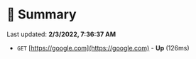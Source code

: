 # 📖 Summary
Last updated: **2/3/2022, 7:36:37 AM**

- `GET` [https://google.com](https://google.com) - **Up** (126ms)
